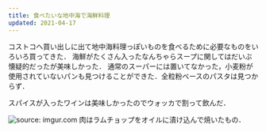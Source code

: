 ```yaml
---
title: 食べたいな地中海で海鮮料理
updated: 2021-04-17
---
```


コストコへ買い出しに出て地中海料理っぽいものを食べるために必要なものをいろいろ買ってきた．
海鮮がたくさん入ったなんちゃらスープに関してはだいぶ懐疑的だったが美味しかった．
通常のスーパーには置いてなかった，小麦粉が使用されていないパンも見つけることができた．全粒粉ベースのパスタは見つからず．

スパイスが入ったワインは美味しかったのでウォッカで割って飲んだ．

<img src="https://i.imgur.com/tOYauya.jpg" title="source: imgur.com" />
肉はラムチョップをオイルに漬け込んで焼いたもの．
